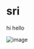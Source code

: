 # sri
hi
hello




![image](https://github.com/kotapujitha/sri/assets/143246804/ece4d456-1c75-48b8-8ae9-63a1ba14be62)
